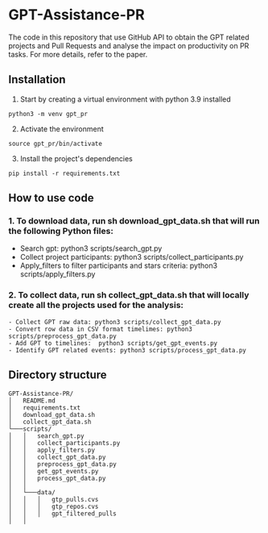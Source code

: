 # GPT-Assistance-PR
The code in this repository that use GitHub API to obtain the GPT related projects and Pull Requests and analyse the impact on productivity on PR tasks. For more details, refer to the paper.

## Installation

1. Start by creating a virtual environment with python 3.9 installed
```Shell
python3 -m venv gpt_pr
``` 

2. Activate the environment
```Shell
source gpt_pr/bin/activate
``` 

3. Install the project's dependencies
```Shell
pip install -r requirements.txt
```
## How to use code
### 1. To download data, run sh download_gpt_data.sh that will run the following Python files:
  - Search gpt: python3 scripts/search_gpt.py
  - Collect project participants: python3 scripts/collect_participants.py  
  - Apply_filters to filter participants and stars criteria: python3 scripts/apply_filters.py 
### 2. To collect data, run sh collect_gpt_data.sh that will locally create all the projects used for the analysis:
    - Collect GPT raw data: python3 scripts/collect_gpt_data.py
    - Convert row data in CSV format timelimes: python3 scripts/preprocess_gpt_data.py 
    - Add GPT to timelines:  python3 scripts/get_gpt_events.py
    - Identify GPT related events: python3 scripts/process_gpt_data.py

## Directory structure
```
GPT-Assistance-PR/
│   README.md
│   requirements.txt    
│   download_gpt_data.sh
│   collect_gpt_data.sh 
└───scripts/
│   │   search_gpt.py
│   │   collect_participants.py
│   │   apply_filters.py
│   │   collect_gpt_data.py
│   │   preprocess_gpt_data.py 
│   │   get_gpt_events.py
│   │   process_gpt_data.py
│   │
│   └───data/
│   │   │   gtp_pulls.cvs
│   │   │   gtp_repos.cvs
│   │   │   gpt_filtered_pulls
│   │   

```

